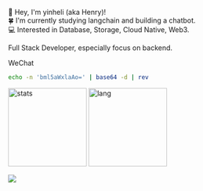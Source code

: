 👋 Hey, I'm yinheli (aka Henry)!  
🍀 I'm currently studying langchain and building a chatbot.  
💻 Interested in Database, Storage, Cloud Native, Web3.  


Full Stack Developer, especially focus on backend.

WeChat

```bash
echo -n 'bml5aWxlaAo=' | base64 -d | rev
```

<img src="https://github-readme-stats-yinheli.vercel.app/api?username=yinheli&show_icons=true&count_private=true&hide_title=true&theme=radical&_v1" alt="stats" height="160" /> <img src="https://github-readme-stats-yinheli.vercel.app/api/top-langs/?username=yinheli&langs_count=8&layout=compact&hide_title=true&hide=html,css,groff,tex,hiveql,Jupyter%20Notebook&theme=radical&_v2" alt="lang" height="160" />

![](https://komarev.com/ghpvc/?username=yinheli)
